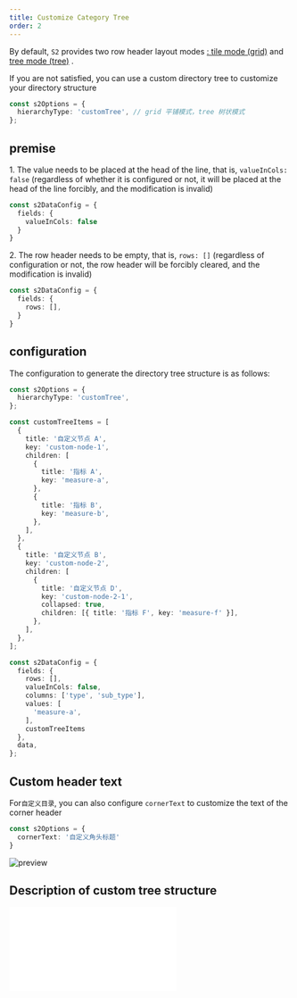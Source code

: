 ```yaml
---
title: Customize Category Tree
order: 2
---
```


By default, `S2` provides two row header layout modes [: tile mode (grid)](https://s2.antv.vision/zh/examples/basic/pivot#grid) and [tree mode (tree)](https://s2.antv.vision/zh/examples/basic/pivot#tree) .

If you are not satisfied, you can use a custom directory tree to customize your directory structure

```ts
const s2Options = {
  hierarchyType: 'customTree', // grid 平铺模式，tree 树状模式
};
```

<Playground data-mdast="html" path="custom/custom-tree/demo/custom-tree.ts" rid="container" height="400"></playground>

## premise

1\. The value needs to be placed at the head of the line, that is, `valueInCols: false` (regardless of whether it is configured or not, it will be placed at the head of the line forcibly, and the modification is invalid)

```ts
const s2DataConfig = {
  fields: {
    valueInCols: false
  }
}
```

2\. The row header needs to be empty, that is, `rows: []` (regardless of configuration or not, the row header will be forcibly cleared, and the modification is invalid)

```ts
const s2DataConfig = {
  fields: {
    rows: [],
  }
}
```

## configuration

The configuration to generate the directory tree structure is as follows:

```ts
const s2Options = {
  hierarchyType: 'customTree',
};

const customTreeItems = [
  {
    title: '自定义节点 A',
    key: 'custom-node-1',
    children: [
      {
        title: '指标 A',
        key: 'measure-a',
      },
      {
        title: '指标 B',
        key: 'measure-b',
      },
    ],
  },
  {
    title: '自定义节点 B',
    key: 'custom-node-2',
    children: [
      {
        title: '自定义节点 D',
        key: 'custom-node-2-1',
        collapsed: true,
        children: [{ title: '指标 F', key: 'measure-f' }],
      },
    ],
  },
];

const s2DataConfig = {
  fields: {
    rows: [],
    valueInCols: false,
    columns: ['type', 'sub_type'],
    values: [
      'measure-a',
    ],
    customTreeItems
  },
  data,
};
```

## Custom header text

For`自定义目录`, you can also configure `cornerText` to customize the text of the corner header

```ts
const s2Options = {
  cornerText: '自定义角头标题'
}
```

![preview](https://gw.alipayobjects.com/zos/antfincdn/fyUwaEw2S/3e38caa2-31eb-4272-9158-a1392b5e6f9e.png)

## Description of custom tree structure

<embed src="@/docs/common/custom/customTreeItem.zh.md"></embed>

